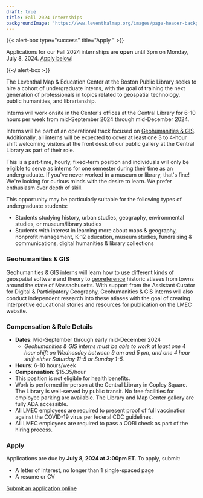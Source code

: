 ```yaml
---
draft: true
title: Fall 2024 Internships
backgroundImage: 'https://www.leventhalmap.org/images/page-header-backgrounds/gallery.jpg'
---
```


{{< alert-box type="success" title="Apply " >}}

Applications for our Fall 2024 internships are **open** until 3pm on Monday, July 8, 2024. [Apply below](#apply)!

{{</ alert-box >}}

The Leventhal Map & Education Center at the Boston Public Library seeks to hire a cohort of undergraduate interns, with the goal of training the next generation of professionals in topics related to geospatial technology, public humanities, and librarianship.

Interns will work onsite in the Center's offices at the Central Library for 6-10 hours per week from mid-September 2024 through mid-December 2024.

Interns will be part of an operational track focused on [Geohumanities & GIS](#geohumanities--gis). Additionally, all interns will be expected to cover at least one 3 to 4-hour shift welcoming visitors at the front desk of our public gallery at the Central Library as part of their role.

This is a part-time, hourly, fixed-term position and individuals will only be eligible to serve as interns for one semester during their time as an undergraduate. If you've never worked in a museum or library, that's fine! We're looking for curious minds with the desire to learn. We prefer enthusiasm over depth of skill.

This opportunity may be particularly suitable for the following types of undergraduate students:

* Students studying history, urban studies, geography, environmental studies, or museum/library studies
* Students with interest in learning more about maps & geography, nonprofit management, K-12 education, museum studies, fundraising & communications, digital humanities & library collections

### Geohumanities & GIS

Geohumanities & GIS interns will learn how to use different kinds of geospatial software and theory to [georeference](https://www.leventhalmap.org/projects/digital-projects/georeferencing/) historic atlases from towns around the state of Massachusetts. With support from the Assistant Curator for Digital & Participatory Geography, Geohumanities & GIS interns will also conduct independent research into these atlases with the goal of creating interpretive educational stories and resources for publication on the LMEC website.

### Compensation & Role Details

* **Dates**: Mid-September through early mid-December 2024
  * *Geohumanities & GIS interns must be able to work at least one 4 hour shift on Wednesday between 9 am and 5 pm, and one 4 hour shift either Saturday 11-5 or Sunday 1-5.*
* **Hours**: 6-10 hours/week
* **Compensation**: $15.35/hour
* This position is not eligible for health benefits.
* Work is performed in-person at the Central Library in Copley Square. The Library is well-served by public transit. No free facilities for employee parking are available. The Library and Map Center gallery are fully ADA accessible.
* All LMEC employees are required to present proof of full vaccination against the COVID-19 virus per federal CDC guidelines.
* All LMEC employees are required to pass a CORI check as part of the hiring process.

### Apply

Applications are due by **July 8, 2024 at 3:00pm ET**. To apply, submit:

* A letter of interest, no longer than 1 single-spaced page
* A resume or CV

<a href="https://tally.so/r/wgAYVK" class="btn btn-primary-outline">Submit an application online</a>
